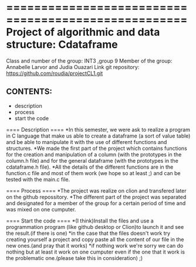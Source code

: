 ====================================================
Project of algorithmic and data structure: Cdataframe
====================================================

Class and number of the group: INT3 ,group 9
Member of the group: Annabelle Larvor and Judia Ouazari
Link git repository: https://github.com/roudia/projectCL1.git

CONTENTS:
---------
- description
- process
- start the code

==== Description ====
*In this semester, we were ask to realize a program in C language that make us able to create a dataframe (a sort of value table)
and be able to manipulate it with the use of different functions and structures.
*We made the first part of the project which contains functions for the creation and manipulation of a column (with the prototypes in the column.h file)
and for the general dataframe (with the prototypes in the cdataframe.h file).
*All the details of the different functions are in the function.c file and most of them work (we hope so at least ;) and can be tested with the main.c file.

==== Process ====
*The project was realize on clion and transfered later on the github repossitory.
*The different part of the project was separated and designated for a member of the group for a certain period of time and was mixed on one cumputer.

==== Start the code ====
*(I think)Install the files and use a programmation program (like github desktop or Clion)to launch it and see the result.(if there is one) 
*in the case that the files doesn't work try creating yourself a project and copy paste all the content of our file in the new ones.(and pray that it works)
*if nothing work we're sorry we can do nothing but at least it work on one cumputer even if the one that it work is the problematic one.(please take this in consideration) ;)

